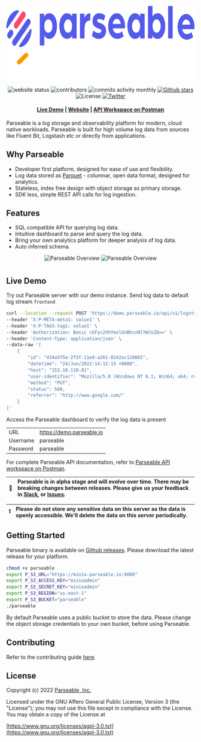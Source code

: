 <p align="center">
  <span">
    <img src="https://raw.githubusercontent.com/parseablehq/.github/main/images/logo.svg#gh-light-mode-only" alt="Parseable" width="600" height="110" />
    <img src="https://raw.githubusercontent.com/parseablehq/.github/main/images/logo-dark.png#gh-dark-mode-only" alt="Parseable" width="650"/>
  </a> 
</p>

<p align="center">
  <img src="https://img.shields.io/website?down_message=red&up_color=green&up_message=online&url=https%3A%2F%2Fwww.parseable.io" alt="website status">
  <img src="https://img.shields.io/github/contributors/parseablehq/parseable" alt="contributors">
  <img src="https://img.shields.io/github/commit-activity/m/parseablehq/parseable" alt="commits activity monthly">
  <a href="https://github.com/parseablehq/parseable/stargazers" target="_blank"><img src="https://img.shields.io/github/stars/parseablehq/parseable" alt="Github stars"></a>
  <img src="https://img.shields.io/github/license/parseablehq/parseable" alt="License">  
  <a href="https://twitter.com/parseableio" target="_blank"><img src="https://img.shields.io/twitter/follow/parseableio" alt="Twitter"></a>
</p>

<h4 align="center">
  <a href="https://demo.parseable.io" target="_blank">Live Demo</a> |
  <a href="https://www.parseable.io" target="_blank">Website</a> | 
  <a href="https://www.postman.com/parseable/workspace/parseable/overview" target="_blank">API Workspace on Postman</a>
  <br>
</h4>

Parseable is a log storage and observability platform for modern, cloud native workloads. Parseable is built for high volume log data from sources like Fluent Bit, Logstash etc or directly from applications.
## Why Parseable

* Developer first platform, designed for ease of use and flexibility.
* Log data stored as [Parquet](https://parquet.apache.org) - columnar, open data format, designed for analytics.
* Stateless, index free design with object storage as primary storage.
* SDK less, simple REST API calls for log ingestion.

## Features

* SQL compatible API for querying log data.
* Intuitive dashboard to parse and query the log data.
* Bring your own analytics platform for deeper analysis of log data.
* Auto inferred schema.

<p align="center">
  <img src="https://raw.githubusercontent.com/parseablehq/.github/main/images/overview.svg#gh-light-mode-only" alt="Parseable Overview" width="800" height="650" />
  <img src="https://raw.githubusercontent.com/parseablehq/.github/main/images/overview-dark.svg#gh-dark-mode-only" alt="Parseable Overview" width="800" height="650" />
</p>

<h1></h1>

## Live Demo 

Try out Parseable server with our demo instance. Send log data to default log stream `frontend`

```sh
curl --location --request POST 'https://demo.parseable.io/api/v1/logstream/frontend' \
--header 'X-P-META-meta1: value1' \
--header 'X-P-TAGS-tag1: value1' \
--header 'Authorization: Basic cGFyc2VhYmxlOnBhcnNlYWJsZQ==' \
--header 'Content-Type: application/json' \
--data-raw '[
    {
        "id": "434a5f5e-2f5f-11ed-a261-0242ac120002",
        "datetime": "24/Jun/2022:14:12:15 +0000",
        "host": "153.10.110.81", 
        "user-identifier": "Mozilla/5.0 (Windows NT 6.1; Win64; x64; rv:64.0) Gecko/20100101 Firefox/64.0", 
        "method": "PUT", 
        "status": 500, 
        "referrer": "http://www.google.com/"
    }
]'
```

Access the Parseable dashboard to verify the log data is present

<table>
<tr>
    <td>URL</td>
    <td><a href="https://demo.parseable.io" target="_blank">https://demo.parseable.io</a></td>
</tr>
<tr>
    <td>Username</td>
    <td>parseable</td>
</tr>
<tr>
    <td>Password</td>
    <td>parseable</td>
</tr>
</table>

For complete Parseable API documentation, refer to [Parseable API workspace on Postman](https://www.postman.com/parseable/workspace/parseable/overview).

| :memo: | Parseable is in alpha stage and will evolve over time. There may be breaking changes between releases. Please give us your feedback in [Slack](https://launchpass.com/parseable), or [Issues](https://github.com/parseablehq/parseable/issues/new). |
|-|:-|

| :exclamation: | Please do not store any sensitive data on this server as the data is openly accessible. We'll delete the data on this server periodically. |
|-|:-|

## Getting Started

Parseable binary is available on [Github releases](https://github.com/parseablehq/parseable/releases). Please download the latest release for your platform. 

```sh
chmod +x parseable
export P_S3_URL="https://minio.parseable.io:9000"
export P_S3_ACCESS_KEY="minioadmin"
export P_S3_SECRET_KEY="minioadmin"
export P_S3_REGION="us-east-1"
export P_S3_BUCKET="parseable"
./parseable
```

By default Parseable uses a public bucket to store the data. Please change the object storage credentials to your own bucket, before using Parseable.

## Contributing 

Refer to the contributing guide [here](https://www.parseable.io/docs/contributing).

## License

Copyright (c) 2022 [Parseable, Inc.](https://parseable.io)

Licensed under the GNU Affero General Public License, Version 3 (the "License");
you may not use this file except in compliance with the License.
You may obtain a copy of the License at

[https://www.gnu.org/licenses/agpl-3.0.txt](https://www.gnu.org/licenses/agpl-3.0.txt)
